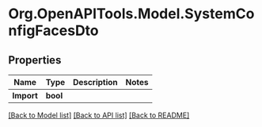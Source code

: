 # Org.OpenAPITools.Model.SystemConfigFacesDto

## Properties

Name | Type | Description | Notes
------------ | ------------- | ------------- | -------------
**Import** | **bool** |  | 

[[Back to Model list]](../../README.md#documentation-for-models) [[Back to API list]](../../README.md#documentation-for-api-endpoints) [[Back to README]](../../README.md)

